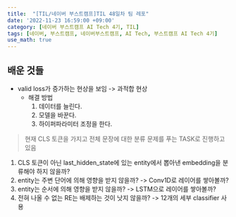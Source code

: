 ```yaml
---
title:  "[TIL/네이버 부스트캠프]TIL 48일차 팀 레포"
date: '2022-11-23 16:59:00 +09:00'
category: [네이버 부스트캠프 AI Tech 4기, TIL]
tags: [네이버, 부스트캠프, 네이버부스트캠프, AI Tech, 부스트캠프 AI Tech 4기]
use_math: true
---
```

## 배운 것들
- valid loss가 증가하는 현상을 보임 -> 과적합 현상
  - 해결 방법
     1. 데이터를 늘린다.
     2. 모델을 바꾼다.
     3. 하이퍼파라미터 조정을 한다.

> 현재 CLS 토큰을 가지고 전체 문장에 대한 분류 문제를 푸는 TASK로 진행하고 있음

1. CLS 토큰이 아닌 last_hidden_state에 있는 entity에서 뽑아낸 embedding을 분류해야 하지 않을까?
2. entity는 주변 단어에 의해 영향을 받지 않을까? -> Conv1D로 레이어를 쌓아볼까?
3. entity는 순서에 의해 영향을 받지 않을까? -> LSTM으로 레이어를 쌓아볼까?
4. 전혀 나올 수 없는 RE는 배제하는 것이 낫지 않을까? -> 12개의 세부 classifier 사용
